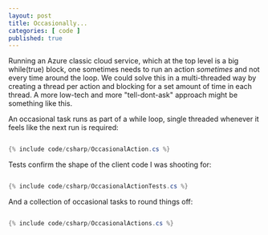 ```yaml
---
layout: post
title: Occasionally...
categories: [ code ]
published: true
---
```


Running an Azure classic cloud service, which at the top level is a big while(true) block, one sometimes needs 
to run an action *sometimes* and not every time around the loop. We could solve this in a multi-threaded way by 
creating a thread per action and blocking for a set amount of time in each thread. A more low-tech and more 
"tell-dont-ask" approach might be something like this.

An occasional task runs as part of a while loop, single threaded whenever it feels like the next run is required:

```csharp

{% include code/csharp/OccasionalAction.cs %}

```

Tests confirm the shape of the client code I was shooting for:

```csharp

{% include code/csharp/OccasionalActionTests.cs %}

```


And a collection of occasional tasks to round things off:

```csharp

{% include code/csharp/OccasionalActions.cs %}

```


